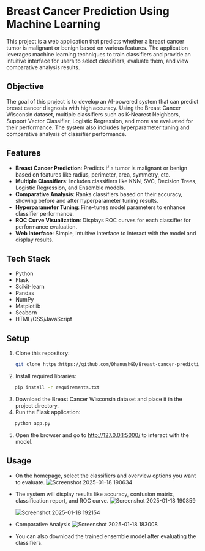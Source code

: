 # Breast Cancer Prediction Using Machine Learning

This project is a web application that predicts whether a breast cancer tumor is malignant or benign based on various features. The application leverages machine learning techniques to train classifiers and provide an intuitive interface for users to select classifiers, evaluate them, and view comparative analysis results.

## Objective

The goal of this project is to develop an AI-powered system that can predict breast cancer diagnosis with high accuracy. Using the Breast Cancer Wisconsin dataset, multiple classifiers such as K-Nearest Neighbors, Support Vector Classifier, Logistic Regression, and more are evaluated for their performance. The system also includes hyperparameter tuning and comparative analysis of classifier performance.

## Features

- **Breast Cancer Prediction**: Predicts if a tumor is malignant or benign based on features like radius, perimeter, area, symmetry, etc.
- **Multiple Classifiers**: Includes classifiers like KNN, SVC, Decision Trees, Logistic Regression, and Ensemble models.
- **Comparative Analysis**: Ranks classifiers based on their accuracy, showing before and after hyperparameter tuning results.
- **Hyperparameter Tuning**: Fine-tunes model parameters to enhance classifier performance.
- **ROC Curve Visualization**: Displays ROC curves for each classifier for performance evaluation.
- **Web Interface**: Simple, intuitive interface to interact with the model and display results.

## Tech Stack

- Python
- Flask
- Scikit-learn
- Pandas
- NumPy
- Matplotlib
- Seaborn
- HTML/CSS/JavaScript

## Setup

1. Clone this repository:
   ```bash
   git clone https:https://github.com/DhanushGD/Breast-cancer-prediction.git
   ```
2. Install required libraries:
```bash
   pip install -r requirements.txt
```

3. Download the Breast Cancer Wisconsin dataset and place it in the project directory.
4. Run the Flask application:
```bash
   python app.py
```
5. Open the browser and go to http://127.0.0.1:5000/ to interact with the model.

## Usage
- On the homepage, select the classifiers and overview options you want to evaluate.
  ![Screenshot 2025-01-18 190634](https://github.com/user-attachments/assets/3ccb9021-543a-464c-afa3-d364670d5fac)

- The system will display results like accuracy, confusion matrix, classification report, and ROC curve.
  ![Screenshot 2025-01-18 190859](https://github.com/user-attachments/assets/29ae02d2-4152-4831-9bac-0a32f49019aa)

  ![Screenshot 2025-01-18 192154](https://github.com/user-attachments/assets/af92e258-5d73-446a-9f81-f2187238e1a3)

- Comparative Analysis
  ![Screenshot 2025-01-18 183008](https://github.com/user-attachments/assets/458e3ef3-3633-4062-b7f3-09659d8fbc44)

- You can also download the trained ensemble model after evaluating the classifiers.
